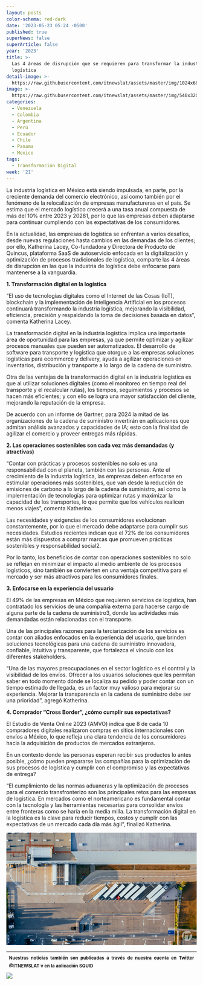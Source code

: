 ```yaml
---
layout: posts
color-schema: red-dark
date: '2023-05-23 05:24 -0500'
published: true
superNews: false
superArticle: false
year: '2023'
title: >-
  Las 4 áreas de disrupción que se requieren para transformar la industria
  logística
detail-image: >-
  https://raw.githubusercontent.com/itnewslat/assets/master/img/1024x680/logistica-g.jpg
image: >-
  https://raw.githubusercontent.com/itnewslat/assets/master/img/540x320/logistica-p.jpg
categories:
  - Venezuela
  - Colombia
  - Argentina
  - Perú
  - Ecuador
  - Chile
  - Panama
  - Mexico
tags:
  - Transformación Digital
week: '21'
---
```

La industria logística en México está siendo impulsada, en parte, por la creciente demanda del comercio electrónico, así como también por el fenómeno de la relocalización de empresas manufactureras en el país. Se estima que el mercado logístico crecerá a una tasa anual compuesta de más del 10% entre 2023 y 20281, por lo que las empresas deben adaptarse para continuar cumpliendo con las expectativas de los consumidores.

En la actualidad, las empresas de logística se enfrentan a varios desafíos, desde nuevas regulaciones hasta cambios en las demandas de los clientes; por ello, Katherina Lacey, Co-fundadora y Directora de Producto de Quincus, plataforma SaaS de autoservicio enfocada en la digitalización y optimización de procesos tradicionales de logística, comparte las 4 áreas de disrupción en las que la industria de logística debe  enfocarse para mantenerse a la vanguardia.

**1. Transformación digital en la logística**

“El uso de tecnologías digitales como el Internet de las Cosas (IoT), blockchain y la implementación de Inteligencia Artificial en los procesos continuará transformando la industria logística, mejorando la visibilidad, eficiencia, precisión y respaldando la toma de decisiones basada en datos”, comenta Katherina Lacey.

La transformación digital en la industria logística implica una importante área de oportunidad para las empresas, ya que permite optimizar y agilizar procesos manuales que pueden ser automatizados. El desarrollo de software para transporte y logística que otorgue a las empresas soluciones logísticas para ecommerce y delivery, ayuda a agilizar operaciones en inventarios, distribución y transporte a lo largo de la cadena de suministro.

Otra de las ventajas de la transformación digital en la industria logística es que al utilizar soluciones digitales (como el monitoreo en tiempo real del transporte y el recalcular rutas), los tiempos, seguimientos y procesos se hacen más eficientes; y con ello se logra una mayor satisfacción del cliente, mejorando la reputación de la empresa.

De acuerdo con un informe de Gartner, para 2024 la mitad de las organizaciones de la cadena de suministro invertirán en aplicaciones que admitan análisis avanzados y capacidades de IA; esto con la finalidad de agilizar el comercio y proveer entregas más rápidas.

**2. Las operaciones sostenibles son cada vez más demandadas (y atractivas)**

“Contar con prácticas y procesos sostenibles no solo es una responsabilidad con el planeta, también con las personas. Ante el crecimiento de la industria logística, las empresas deben enfocarse en estimular operaciones más sostenibles, que van desde la reducción de emisiones de carbono a lo largo de la cadena de suministro, así como la implementación de tecnologías para optimizar rutas y maximizar la capacidad de los transportes, lo que permite que los vehículos realicen menos viajes”, comenta Katherina.

Las necesidades y exigencias de los consumidores evolucionan constantemente, por lo que el mercado debe adaptarse para cumplir sus necesidades. Estudios recientes indican que el 72% de los consumidores están más dispuestos a comprar marcas que promueven prácticas sostenibles y responsabilidad social2.

Por lo tanto, los beneficios de contar con operaciones sostenibles no solo se reflejan en minimizar el impacto al medio ambiente de los procesos logísticos, sino también se convierten en una ventaja competitiva para el mercado y ser más atractivos para los consumidores finales.

**3. Enfocarse en la experiencia del usuario**

El 49% de las empresas en México que requieren servicios de logística, han contratado los servicios de una compañía externa para hacerse cargo de alguna parte de la cadena de suministro3, donde las actividades más demandadas están relacionadas con el transporte.

Una de las principales razones para la terciarización de los servicios es contar con aliados enfocados en la experiencia del usuario, que brinden soluciones tecnológicas para una cadena de suministro innovadora, confiable, intuitiva y transparente, que fortalezca el vínculo con los diferentes stakeholders.

“Una de las mayores preocupaciones en el sector logístico es el control y la visibilidad de los envíos. Ofrecer a los usuarios soluciones que les permitan saber en todo momento dónde se localiza su pedido y poder contar con un tiempo estimado de llegada, es un factor muy valioso para mejorar su experiencia. Mejorar la transparencia en la cadena de suministro debe ser una prioridad”, agregó Katherina.

**4. Comprador “Cross Border”, ¿cómo cumplir sus expectativas?**

El Estudio de Venta Online 2023 (AMVO) indica que 8 de cada 10 compradores digitales realizaron compras en sitios internacionales con envíos a México, lo que refleja una clara tendencia de los consumidores hacia la adquisición de productos de mercados extranjeros.

En un contexto donde las personas esperan recibir sus productos lo antes posible, ¿cómo pueden prepararse las compañías para la optimización de sus procesos de logística y cumplir con el compromiso y las expectativas de entrega?

“El cumplimiento de las normas aduaneras y la optimización de procesos para el comercio transfronterizo son los principales retos para las empresas de logística. En mercados como el norteamericano es fundamental contar con la tecnología y las herramientas necesarias para consolidar envíos entre fronteras como se haría en la media milla. La transformación digital en la logística es la clave para reducir tiempos, costos y cumplir con las expectativas de un mercado cada día más ágil”, finalizó Katherina.

![](https://raw.githubusercontent.com/itnewslat/assets/master/img/540x320/logistica-p.jpg)

<table style="height: 42px;" width="569">
<tbody>
<tr>
<td style="text-align: justify;"><sub><strong>Nuestras noticias también son publicadas a través de nuestra cuenta en Twitter <a href="https://twitter.com/itnewslat?lang=es">@ITNEWSLAT</a> y en la aplicación <a href="https://squidapp.co/en/">SQUID</a></strong></sub></td>
</tr>
</tbody>
</table>
<img src="https://tracker.metricool.com/c3po.jpg?hash=56f88a41e39ab42c063cc51676587a04"/>